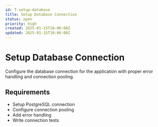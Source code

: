 ```yaml
---
id: T-setup-database
title: Setup Database Connection
status: open
priority: high
created: 2025-01-15T10:00:00Z
updated: 2025-01-15T10:00:00Z
---
```


# Setup Database Connection

Configure the database connection for the application with proper error handling and connection pooling.

## Requirements

- Setup PostgreSQL connection
- Configure connection pooling
- Add error handling
- Write connection tests

